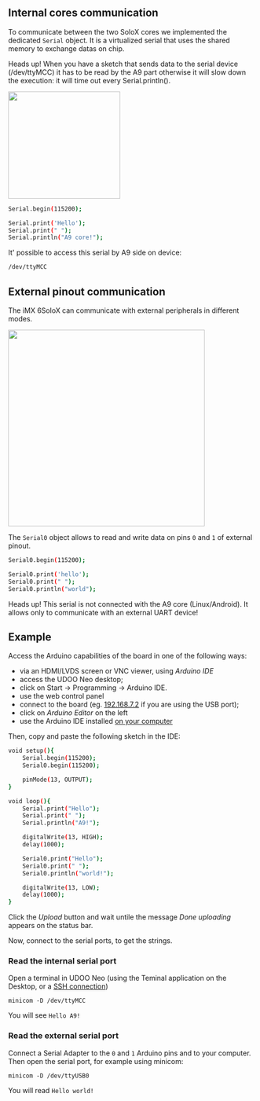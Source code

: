 ## Internal cores communication
To communicate between the two SoloX cores we implemented the dedicated `Serial` object.
It is a virtualized serial that uses the shared memory to exchange datas on chip.

<span class="label label-warning">Heads up!</span> When you have a sketch that sends data to the serial device (/dev/ttyMCC) it has to be read by the A9 part otherwise it will slow down the execution: it will time out every Serial.println().

<img style="width:228px; height:218px" src="../img/gionji/DOCS_a9_m4_serial.PNG">

```bash
Serial.begin(115200);

Serial.print('Hello');
Serial.print(" ");
Serial.println("A9 core!");
```

It' possible to access this serial by A9 side on device:
```bash
/dev/ttyMCC
```

## External pinout communication
The iMX 6SoloX can communicate with external peripherals in different modes.

<a href="../img/gionji/DOCS_arduino_serial.PNG" target="_blank"><img style="width:400px; " src="../img/gionji/DOCS_arduino_serial.PNG"></a>

The `Serial0` object allows to read and write data on pins `0` and `1` of external pinout.

```bash
Serial0.begin(115200);

Serial0.print('hello');
Serial0.print(" ");
Serial0.println("world");
```

<span class="label label-warning">Heads up!</span> This serial is not connected with the A9 core (Linux/Android). It allows only to communicate with an external UART device!

## Example

Access the Arduino capabilities of the board in one of the following ways:
 * via an HDMI/LVDS screen or VNC viewer, using *Arduino IDE*
  * access the UDOO Neo desktop;
  * click on Start -> Programming -> Arduino IDE.
 * use the web control panel
  * connect to the board (eg. [192.168.7.2](http://192.167.7.2/) if you are using the USB port);
  * click on *Arduino Editor* on the left
 * use the Arduino IDE installed [on your computer](!Arduino_M4_Processor/Programming_Arduino_M4_from_External_PC)


Then, copy and paste the following sketch in the IDE:

``` bash
void setup(){
    Serial.begin(115200);
    Serial0.begin(115200);

    pinMode(13, OUTPUT);
}

void loop(){
    Serial.print("Hello");
    Serial.print(" ");
    Serial.println("A9!");

    digitalWrite(13, HIGH);
    delay(1000);

    Serial0.print("Hello");
    Serial0.print(" ");
    Serial0.println("world!");

    digitalWrite(13, LOW);
    delay(1000);
}
```

Click the *Upload* button and wait untile the message *Done uploading* appears on the status bar.

Now, connect to the serial ports, to get the strings.

### Read the internal serial port
Open a terminal in UDOO Neo (using the Teminal application on the Desktop, or a [SSH connection](!Basic_Setup/Remote_Terminal_(SSH)))

    minicom -D /dev/ttyMCC

You will see `Hello A9!`


### Read the external serial port
Connect a Serial Adapter to the `0` and `1` Arduino pins and to your computer. Then open the serial port, for example using minicom:

    minicom -D /dev/ttyUSB0

You will read `Hello world!`
